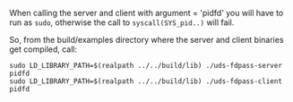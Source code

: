 When calling the server and client with argument = 'pidfd' you will have to run
as `sudo`, otherwise the call to `syscall(SYS_pid..)` will fail.

So, from the build/examples directory where the server and client binaries get
compiled, call:
```
sudo LD_LIBRARY_PATH=$(realpath ../../build/lib) ./uds-fdpass-server pidfd
sudo LD_LIBRARY_PATH=$(realpath ../../build/lib) ./uds-fdpass-client pidfd
```
